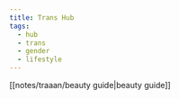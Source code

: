 ```yaml
---
title: Trans Hub
tags:
  - hub
  - trans
  - gender
  - lifestyle
---
```










[[notes/traaan/beauty guide|beauty guide]]
